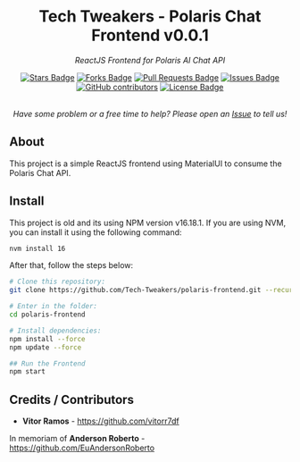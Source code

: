<h1 align="center">Tech Tweakers - Polaris Chat Frontend v0.0.1 </h1>
<p align="center"><i>ReactJS Frontend for Polaris AI Chat API</i></p>

<div align="center">
  <a href="https://github.com/Tech-Tweakers/polaris-frontend/stargazers"><img src="https://img.shields.io/github/stars/andreh1982/ecaterminal" alt="Stars Badge"/></a>
<a href="https://github.com/Tech-Tweakers/polaris-frontend/network/members"><img src="https://img.shields.io/github/forks/andreh1982/ecaterminal" alt="Forks Badge"/></a>
<a href="https://github.com/Tech-Tweakers/polaris-frontend/pulls"><img src="https://img.shields.io/github/issues-pr/andreh1982/ecaterminal" alt="Pull Requests Badge"/></a>
<a href="https://github.com/Tech-Tweakers/polaris-frontend/issues"><img src="https://img.shields.io/github/issues/andreh1982/ecaterminal" alt="Issues Badge"/></a>
<a href="https://github.com/Tech-Tweakers/polaris-frontend/graphs/contributors"><img alt="GitHub contributors" src="https://img.shields.io/github/contributors/andreh1982/ecaterminal?color=2b9348"></a>
<a href="https://github.com/Tech-Tweakers/polaris-frontend/blob/master/LICENSE"><img src="https://img.shields.io/github/license/andreh1982/ecaterminal?color=2b9348" alt="License Badge"/></a>
</div>

<br>
<p align="center"><i>Have some problem or a free time to help? Please open an <a href="https://github.com/Tech-Tweakers/polaris-frontend/issues/new">Issue</a> to tell us!</i></p>

## About

This project is a simple ReactJS frontend using MaterialUI to consume the Polaris Chat API.

## Install

This project is old and its using NPM version v16.18.1. If you are using NVM, you can install it using the following command:

```bash
nvm install 16
```
After that, follow the steps below:

```bash
# Clone this repository:
git clone https://github.com/Tech-Tweakers/polaris-frontend.git --recurse-submodules

# Enter in the folder:
cd polaris-frontend

# Install dependencies:
npm install --force
npm update --force

## Run the Frontend
npm start
```

## Credits / Contributors

- **Vitor Ramos** - https://github.com/vitorr7df

In memoriam of **Anderson Roberto** - https://github.com/EuAndersonRoberto 
